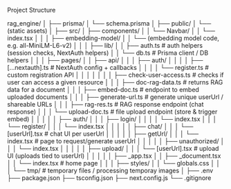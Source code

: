 Project Structure

rag_engine/
│
├── prisma/
│   └── schema.prisma
│
├── public/
│   └── (static assets)
│
├── src/
│   ├── components/
│   │   └── Navbar/
│   │       └── index.tsx
│   │
│   ├── embedding-model/
│   │   └── (embedding model code, e.g. all-MiniLM-L6-v2)
│   │
│   ├── lib/
│   │   ├── auth.ts        # auth helpers (session checks, NextAuth helpers)
│   │   └── db.ts          # Prisma client / DB helpers
│   │
│   ├── pages/
│   │   ├── api/
│   │   │   ├── auth/
│   │   │   │   ├── [...nextauth].ts   # NextAuth config + callbacks
│   │   │   │   └── register.ts        # custom registration API
│   │   │   │
│   │   │   ├── check-user-access.ts  # checks if user can access a given resource
│   │   │   ├── doc-rag-data.ts       # returns RAG data for a document
│   │   │   ├── embed-doc.ts          # endpoint to embed uploaded documents
│   │   │   ├── generate-url.ts       # generate unique userUrl / shareable URLs
│   │   │   ├── rag-res.ts            # RAG response endpoint (chat response)
│   │   │   └── upload-doc.ts         # file upload endpoint (store & trigger embed)
│   │   │
│   │   ├── auth/
│   │   │   ├── login/
│   │   │   │   └── index.tsx
│   │   │   └── register/
│   │   │       └── index.tsx
│   │   │
│   │   ├── chat/
│   │   │   └── [userUrl].tsx         # chat UI per userUrl
│   │   │
│   │   ├── getUrl/
│   │   │   └── index.tsx             # page to request/generate userUrl
│   │   │
│   │   ├── unauthorized/
│   │   │   └── index.tsx
│   │   │
│   │   ├── upload/
│   │   │   └── [userUrl].tsx         # upload UI (uploads tied to userUrl)
│   │   │
│   │   ├── _app.tsx
│   │   ├── _document.tsx
│   │   └── index.tsx                 # home page
│   │
│   ├── styles/
│   │   └── globals.css
│   │
│   └── tmp/                          # temporary files / processing temporay images
│
├── .env
├── package.json
├── tsconfig.json
├── next.config.js
└── .gitignore


